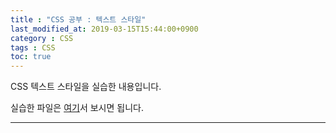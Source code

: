 ```yaml
---
title : "CSS 공부 : 텍스트 스타일" 
last_modified_at: 2019-03-15T15:44:00+0900
category : CSS
tags : CSS
toc: true
--- 
```


CSS 텍스트 스타일을 실습한 내용입니다.

실습한 파일은 [여기](https://minungpark.github.io/HTML/TextStyle.html)서 보시면 됩니다.

---